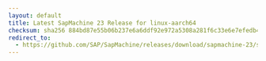 ```yaml
---
layout: default
title: Latest SapMachine 23 Release for linux-aarch64
checksum: sha256 884bd87e55b06b237e6a6ddf92e972a5308a281f6c33e6e7efedb4bde4d93b20
redirect_to:
  - https://github.com/SAP/SapMachine/releases/download/sapmachine-23/sapmachine-jdk-23_linux-aarch64_bin.tar.gz
---
```

